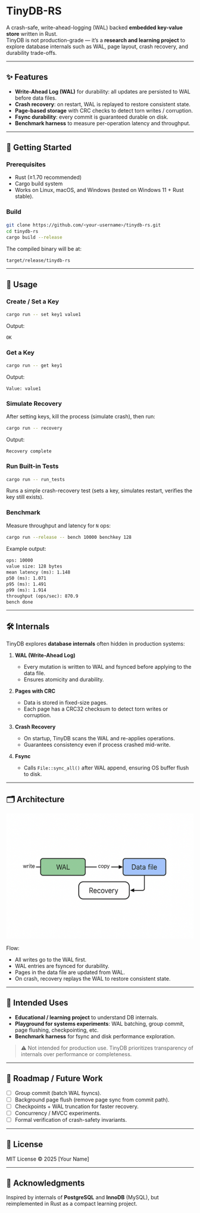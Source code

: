 # TinyDB-RS

A crash-safe, write-ahead-logging (WAL) backed **embedded key-value store** written in Rust.  
TinyDB is not production-grade — it’s a **research and learning project** to explore database internals such as WAL, page layout, crash recovery, and durability trade-offs.

---

## ✨ Features

- **Write-Ahead Log (WAL)** for durability: all updates are persisted to WAL before data files.
- **Crash recovery**: on restart, WAL is replayed to restore consistent state.
- **Page-based storage** with CRC checks to detect torn writes / corruption.
- **Fsync durability**: every commit is guaranteed durable on disk.
- **Benchmark harness** to measure per-operation latency and throughput.

---

## 🚀 Getting Started

### Prerequisites
- Rust (≥1.70 recommended)  
- Cargo build system  
- Works on Linux, macOS, and Windows (tested on Windows 11 + Rust stable).

### Build
```bash
git clone https://github.com/<your-username>/tinydb-rs.git
cd tinydb-rs
cargo build --release
```

The compiled binary will be at:
```
target/release/tinydb-rs
```

---

## 📖 Usage

### Create / Set a Key
```bash
cargo run -- set key1 value1
```
Output:
```
OK
```

### Get a Key
```bash
cargo run -- get key1
```
Output:
```
Value: value1
```

### Simulate Recovery
After setting keys, kill the process (simulate crash), then run:
```bash
cargo run -- recovery
```
Output:
```
Recovery complete
```

### Run Built-in Tests
```bash
cargo run -- run_tests
```
Runs a simple crash-recovery test (sets a key, simulates restart, verifies the key still exists).

### Benchmark
Measure throughput and latency for `N` ops:
```bash
cargo run --release -- bench 10000 benchkey 128
```
Example output:
```
ops: 10000
value size: 128 bytes
mean latency (ms): 1.148
p50 (ms): 1.071
p95 (ms): 1.491
p99 (ms): 1.914
throughput (ops/sec): 870.9
bench done
```

---

## 🛠 Internals

TinyDB explores **database internals** often hidden in production systems:

1. **WAL (Write-Ahead Log)**  
   - Every mutation is written to WAL and fsynced before applying to the data file.  
   - Ensures atomicity and durability.

2. **Pages with CRC**  
   - Data is stored in fixed-size pages.  
   - Each page has a CRC32 checksum to detect torn writes or corruption.  

3. **Crash Recovery**  
   - On startup, TinyDB scans the WAL and re-applies operations.  
   - Guarantees consistency even if process crashed mid-write.

4. **Fsync**  
   - Calls `File::sync_all()` after WAL append, ensuring OS buffer flush to disk.  

---

## 🗂️ Architecture

![WAL Architecture](./A_diagram_in_the_image_illustrates_the_Write-Ahead.png)

Flow:
- All writes go to the WAL first.  
- WAL entries are fsynced for durability.  
- Pages in the data file are updated from WAL.  
- On crash, recovery replays the WAL to restore consistent state.

---

## 🎯 Intended Uses

- **Educational / learning project** to understand DB internals.  
- **Playground for systems experiments**: WAL batching, group commit, page flushing, checkpointing, etc.  
- **Benchmark harness** for fsync and disk performance exploration.  

> ⚠️ Not intended for production use. TinyDB prioritizes transparency of internals over performance or completeness.

---

## 🧪 Roadmap / Future Work

- [ ] Group commit (batch WAL fsyncs).  
- [ ] Background page flush (remove page sync from commit path).  
- [ ] Checkpoints + WAL truncation for faster recovery.  
- [ ] Concurrency / MVCC experiments.  
- [ ] Formal verification of crash-safety invariants.  

---

## 📜 License

MIT License © 2025 [Your Name]

---

## 🙌 Acknowledgments

Inspired by internals of **PostgreSQL** and **InnoDB** (MySQL), but reimplemented in Rust as a compact learning project.
